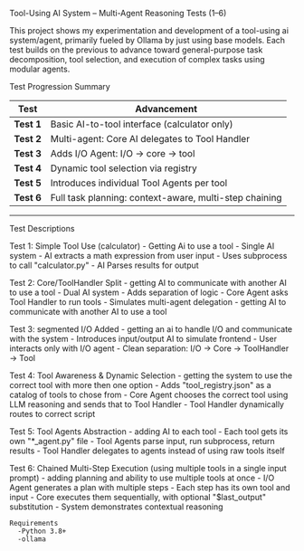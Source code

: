 Tool-Using AI System – Multi-Agent Reasoning Tests (1–6)

This project shows my experimentation and development of a tool-using ai system/agent, primarily fueled by Ollama by just using base models.
Each test builds on the previous to advance toward general-purpose task decomposition, tool selection, and execution of complex tasks using modular agents.


  Test Progression Summary

| Test | Advancement |
|------|-------------|
| **Test 1** | Basic AI-to-tool interface (calculator only) |
| **Test 2** | Multi-agent: Core AI delegates to Tool Handler |
| **Test 3** | Adds I/O Agent: I/O → core → tool |
| **Test 4** | Dynamic tool selection via registry |
| **Test 5** | Introduces individual Tool Agents per tool |
| **Test 6** | Full task planning: context-aware, multi-step chaining |

---

  Test Descriptions

  Test 1: Simple Tool Use (calculator)
    - Getting Ai to use a tool
    - Single AI system
    - AI extracts a math expression from user input
    - Uses subprocess to call "calculator.py"
    - AI Parses results for output

  Test 2: Core/ToolHandler Split
    - getting AI to communicate with another AI to use a tool
    - Dual AI system
    - Adds separation of logic
    - Core Agent asks Tool Handler to run tools
    - Simulates multi-agent delegation
    - getting AI to communicate with another AI to use a tool

  Test 3: segmented I/O Added
    - getting an ai to handle I/O and communicate with the system
    - Introduces input/output AI to simulate frontend
    - User interacts only with I/O agent
    - Clean separation: I/O → Core → ToolHandler → Tool

  Test 4: Tool Awareness & Dynamic Selection
    - getting the system to use the correct tool with more then one option
    - Adds "tool_registry.json" as a catalog of tools to chose from
    - Core Agent chooses the correct tool using LLM reasoning and sends that to Tool Handler
    - Tool Handler dynamically routes to correct script

  Test 5: Tool Agents Abstraction
    - adding AI to each tool
    - Each tool gets its own "*_agent.py" file
    - Tool Agents parse input, run subprocess, return results
    - Tool Handler delegates to agents instead of using raw tools itself

  Test 6: Chained Multi-Step Execution (using multiple tools in a single input prompt)
    - adding planning and ability to use multiple tools at once
    - I/O Agent generates a plan with multiple steps
    - Each step has its own tool and input
    - Core executes them sequentially, with optional "$last_output" substitution
    - System demonstrates contextual reasoning



    Requirements
      -Python 3.8+
      -ollama
